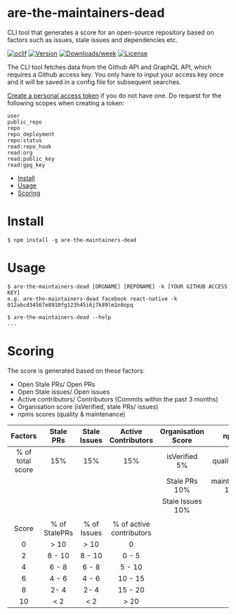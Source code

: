 are-the-maintainers-dead
========================

CLI tool that generates a score for an open-source repository based on factors such as issues, stale issues and dependencies etc.

[![oclif](https://img.shields.io/badge/cli-oclif-brightgreen.svg)](https://oclif.io)
[![Version](https://img.shields.io/npm/v/are-the-maintainers-dead.svg)](https://npmjs.org/package/are-the-maintainers-dead)
[![Downloads/week](https://img.shields.io/npm/dw/are-the-maintainers-dead.svg)](https://npmjs.org/package/are-the-maintainers-dead)
[![License](https://img.shields.io/npm/l/are-the-maintainers-dead.svg)](https://github.com/aspect-apps/are-the-maintainers-dead/blob/master/package.json)


The CLI tool fetches data from the Github API and GraphQL API, which requires a Github access key. You only have to input your access key once and it will be saved in a config file for subsequent searches.

[Create a personal access token](https://docs.github.com/en/github/authenticating-to-github/creating-a-personal-access-token) if you do not have one.
Do request for the following scopes when creating a token:
```
user
public_repo
repo
repo_deployment
repo:status
read:repo_hook
read:org
read:public_key
read:gpg_key
```

<!-- toc -->
* [Install](#install)
* [Usage](#usage)
* [Scoring](#scoring)
<!-- tocstop -->
# Install
<!-- install -->
```sh-session
$ npm install -g are-the-maintainers-dead
```
<!-- installstop -->

# Usage
<!-- usage -->
```sh-session
$ are-the-maintainers-dead [ORGNAME] [REPONAME] -k [YOUR GITHUB ACCESS KEY]
e.g. are-the-maintainers-dead facebook react-native -k 012abcd34567e8910fg123h45i6j7k89lm1n0opq

$ are-the-maintainers-dead --help
...
```
<!-- usagestop -->

# Scoring
<!-- scoring -->
The score is generated based on these factors: 
- Open Stale PRs/ Open PRs
- Open Stale issues/ Open issues
- Active contributors/ Contributors (Commits within the past 3 months)
- Organisation score (isVerified, stale PRs/ issues)
- npms scores (quality & maintenance)


|      Factors     |   Stale PRs   | Stale Issues |    Active Contributors   | Organisation Score |      npms       |
|:----------------:|:-------------:|:------------:|:------------------------:|:------------------:|:---------------:|
| % of total score |      15%      |      15%     |            15%           |    isVerified 5%   |   quality 15%   |
|                  |               |              |                          |    Stale PRs 10%   | maintenance 15% |
|                  |               |              |                          |  Stale Issues 10%  |                 |
|                  |               |              |                          |                    |                 |
|       Score      | % of StalePRs |  % of Issues | % of active contributors |                    |                 |
|         0        |      > 10     |     > 10     |             0            |                    |                 |
|         2        |     8 - 10    |    8 - 10    |           0 - 5          |                    |                 |
|         4        |     6 - 8     |     6 - 8    |          5 - 10          |                    |                 |
|         6        |     4 - 6     |     4 - 6    |         10 - 15          |                    |                 |
|         8        |      2- 4     |     2- 4     |          15 - 20         |                    |                 |
|        10        |      < 2      |      < 2     |           > 20           |                    |                 |
<!-- scoringstop -->

